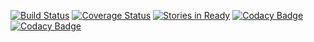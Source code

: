 
[![Build Status](https://travis-ci.org/iheartradio/asobu.svg)](https://travis-ci.org/iheartradio/asobu)
[![Coverage Status](https://coveralls.io/repos/iheartradio/asobu/badge.svg?branch=master&service=github)](https://coveralls.io/github/iheartradio/asobu?branch=master)
[![Stories in Ready](https://badge.waffle.io/iheartradio/asobu.svg?label=ready&title=Ready)](http://waffle.io/iheartradio/asobu)
[![Codacy Badge](https://api.codacy.com/project/badge/coverage/a5d2ce7f42234a0f8091b1add11696a6)](https://www.codacy.com/app/kailuo-wang/asobu)
[![Codacy Badge](https://api.codacy.com/project/badge/grade/a5d2ce7f42234a0f8091b1add11696a6)](https://www.codacy.com/app/kailuo-wang/asobu)
